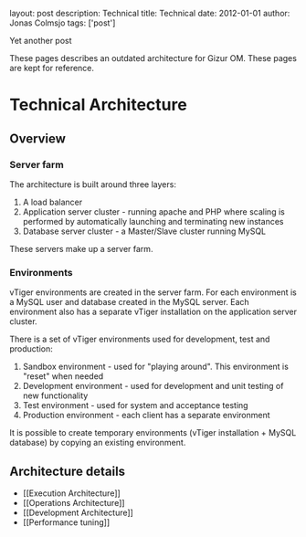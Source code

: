layout: post
description: Technical
title: Technical
date: 2012-01-01
author: Jonas Colmsjo
tags: ['post']

Yet another post





These pages describes an outdated architecture for Gizur OM. These pages are kept for reference.

# Technical Architecture

## Overview

### Server farm

The architecture is built around three layers:

 1. A load balancer
 1. Application server cluster - running apache and PHP where scaling is performed by automatically launching and terminating new instances
 1. Database server cluster - a Master/Slave cluster running MySQL

These servers make up a server farm.

### Environments

vTiger environments are created in the server farm. For each environment is a MySQL user and database created in the MySQL server. Each environment also has a separate vTiger installation on the application server cluster.

There is a set of vTiger environments used for development, test and production:

 1. Sandbox environment - used for "playing around". This environment is "reset" when needed
 1. Development environment - used for development and unit testing of new functionality
 1. Test environment - used for system and acceptance testing
 1. Production environment - each client has a separate environment

It is possible to create temporary environments (vTiger installation + MySQL database) by copying an existing environment. 



## Architecture details

 * [[Execution Architecture]]
 * [[Operations Architecture]]
 * [[Development Architecture]]
 * [[Performance tuning]]
